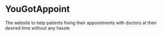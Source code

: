 # YouGotAppoint
The website to help patients fixing their appointments with doctors at their desired time without any hassle 
